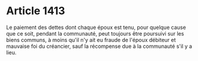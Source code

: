 # Article 1413

Le paiement des dettes dont chaque époux est tenu, pour quelque cause que ce soit, pendant la communauté, peut toujours être poursuivi sur les biens communs, à moins qu'il n'y ait eu fraude de l'époux débiteur et mauvaise foi du créancier, sauf la récompense due à la communauté s'il y a lieu.
